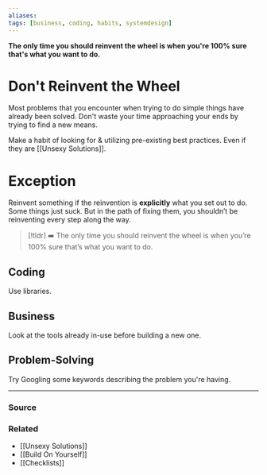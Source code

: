```yaml
---
aliases: 
tags: [business, coding, habits, systemdesign]
---
```

**The only time you should reinvent the wheel is when you're 100% sure that's what you want to do.**

# Don't Reinvent the Wheel

Most problems that you encounter when trying to do simple things have already been solved. Don't waste your time approaching your ends by trying to find a new means.

Make a habit of looking for & utilizing pre-existing best practices. Even if they are [[Unsexy Solutions]]. 

# Exception

Reinvent something if the reinvention is **explicitly** what you set out to do. Some things just suck. But in the path of fixing them, you shouldn’t be reinventing every step along the way.

> [!tldr] ➡️ The only time you should reinvent the wheel is when you’re 100% sure that’s what you want to do.

## Coding

Use libraries.

## Business

Look at the tools already in-use before building a new one.

## Problem-Solving

Try Googling some keywords describing the problem you're having.

---

### Source


### Related
- [[Unsexy Solutions]] 
- [[Build On Yourself]] 
- [[Checklists]] 